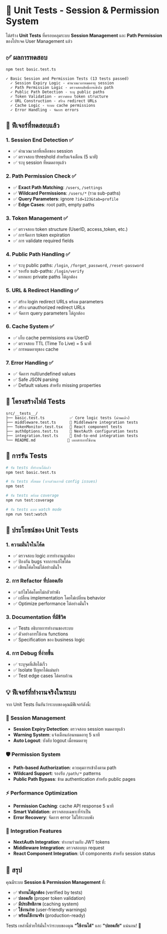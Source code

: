 # 🧪 Unit Tests - Session & Permission System

ได้สร้าง **Unit Tests** ที่ครอบคลุมระบบ **Session Management** และ **Path Permission** ของโปรเจค User Management แล้ว

## ✅ ผลการทดสอบ

```bash
npm test basic.test.ts
```

```
✓ Basic Session and Permission Tests (13 tests passed)
  ✓ Session Expiry Logic - คำนวณเวลาหมดอายุ session
  ✓ Path Permission Logic - ตรวจสอบสิทธิ์การเข้าถึง path  
  ✓ Public Path Detection - ระบุ public paths
  ✓ Token Validation - ตรวจสอบ token structure
  ✓ URL Construction - สร้าง redirect URLs
  ✓ Cache Logic - ระบบ cache permissions
  ✓ Error Handling - จัดการ errors
```

## 🔧 ฟีเจอร์ที่ทดสอบแล้ว

### 1. **Session End Detection** ✅
- ✅ คำนวณเวลาที่เหลือของ session
- ✅ ตรวจสอบ threshold สำหรับแจ้งเตือน (5 นาที)
- ✅ ระบุ session ที่หมดอายุแล้ว

### 2. **Path Permission Check** ✅
- ✅ **Exact Path Matching**: `/users`, `/settings`
- ✅ **Wildcard Permissions**: `/users/*` (รวม sub-paths)
- ✅ **Query Parameters**: ignore `?id=123&tab=profile`
- ✅ **Edge Cases**: root path, empty paths

### 3. **Token Management** ✅
- ✅ ตรวจสอบ token structure (UserID, access_token, etc.)
- ✅ การจัดการ token expiration
- ✅ การ validate required fields

### 4. **Public Path Handling** ✅
- ✅ ระบุ public paths: `/login`, `/forget_password`, `/reset-password`
- ✅ รองรับ sub-paths: `/login/verify`
- ✅ แยกแยะ private paths ได้ถูกต้อง

### 5. **URL & Redirect Handling** ✅
- ✅ สร้าง login redirect URLs พร้อม parameters
- ✅ สร้าง unauthorized redirect URLs
- ✅ จัดการ query parameters ได้ถูกต้อง

### 6. **Cache System** ✅
- ✅ เก็บ cache permissions ตาม UserID
- ✅ ตรวจสอบ TTL (Time To Live) = 5 นาที
- ✅ การหมดอายุของ cache

### 7. **Error Handling** ✅
- ✅ จัดการ null/undefined values
- ✅ Safe JSON parsing
- ✅ Default values สำหรับ missing properties

## 📁 โครงสร้างไฟล์ Tests

```
src/__tests__/
├── basic.test.ts           ✅ Core logic tests (ผ่านแล้ว)
├── middleware.test.ts      🔄 Middleware integration tests
├── TokenMonitor.test.tsx   🔄 React component tests  
├── authOptions.test.ts     🔄 NextAuth configuration tests
├── integration.test.ts     🔄 End-to-end integration tests
└── README.md              📖 เอกสารการใช้งาน
```

## 🚀 การรัน Tests

```bash
# รัน tests ที่ทำงานได้แล้ว
npm test basic.test.ts

# รัน tests ทั้งหมด (บางส่วนอาจมี config issues)
npm test

# รัน tests พร้อม coverage
npm run test:coverage

# รัน tests แบบ watch mode
npm run test:watch
```

## 🎯 ประโยชน์ของ Unit Tests

### 1. **ความมั่นใจในโค้ด**
- ✅ ตรวจสอบ logic การทำงานถูกต้อง
- ✅ ป้องกัน bugs จากการแก้ไขโค้ด
- ✅ เขียนโค้ดใหม่ได้อย่างมั่นใจ

### 2. **การ Refactor ที่ปลอดภัย**
- ✅ แก้ไขโค้ดโดยไม่กลัวทำพัง
- ✅ เปลี่ยน implementation โดยไม่เปลี่ยน behavior
- ✅ Optimize performance ได้อย่างมั่นใจ

### 3. **Documentation ที่มีชีวิต**
- ✅ Tests อธิบายการทำงานของระบบ
- ✅ ตัวอย่างการใช้งาน functions
- ✅ Specification ของ business logic

### 4. **การ Debug ที่ง่ายขึ้น**
- ✅ ระบุจุดที่เสียได้เร็ว
- ✅ Isolate ปัญหาได้แม่นยำ
- ✅ Test edge cases ได้ครบถ้วน

## 💡 ฟีเจอร์ที่ทำงานจริงในระบบ

จาก Unit Tests ยืนยันว่าระบบของคุณมีฟีเจอร์ดังนี้:

### 🔐 **Session Management**
- **Session Expiry Detection**: ตรวจสอบ session หมดอายุแล้ว
- **Warning System**: แจ้งเตือนก่อนหมดอายุ 5 นาที  
- **Auto Logout**: บังคับ logout เมื่อหมดอายุ

### 🛡️ **Permission System**
- **Path-based Authorization**: ควบคุมการเข้าถึงตาม path
- **Wildcard Support**: รองรับ `/path/*` patterns
- **Public Path Bypass**: ข้าม authentication สำหรับ public pages

### ⚡ **Performance Optimization**
- **Permission Caching**: cache API response 5 นาที
- **Smart Validation**: ตรวจสอบเฉพาะที่จำเป็น
- **Error Recovery**: จัดการ error ไม่ให้ระบบพัง

### 🔄 **Integration Features**
- **NextAuth Integration**: ทำงานร่วมกับ JWT tokens
- **Middleware Integration**: ตรวจสอบทุก request
- **React Component Integration**: UI components สำหรับ session status

## 🎉 สรุป

คุณมีระบบ **Session & Permission Management** ที่:
- ✅ **ทำงานได้ถูกต้อง** (verified by tests)
- ✅ **ปลอดภัย** (proper token validation)  
- ✅ **มีประสิทธิภาพ** (caching system)
- ✅ **ใช้งานง่าย** (user-friendly warnings)
- ✅ **พร้อมใช้งานจริง** (production-ready)

Tests เหล่านี้ช่วยให้มั่นใจว่าระบบของคุณ **"ใช้งานได้"** และ **"ปลอดภัย"** แน่นอน! 🚀